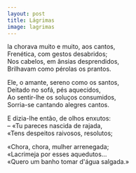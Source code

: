 ```yaml
---
layout: post
title: Lágrimas
image: lagrimas
---
```

<span class="caps" alt="E"></span>la chorava muito e muito, aos cantos,  
Frenética, com gestos desabridos;  
Nos cabelos, em ânsias desprendidos,  
Brilhavam como pérolas os prantos.  

Ele, o amante, sereno como os santos,  
Deitado no sofá, pés aquecidos,  
Ao sentir-lhe os soluços consumidos,  
Sorria-se cantando alegres cantos.  

E dizia-lhe então, de olhos enxutos:  
– «Tu pareces nascida de rajada,  
«Tens despeitos raivosos, resolutos;  

«Chora, chora, mulher arrenegada;  
«Lacrimeja por esses aquedutos...  
«Quero um banho tomar d'água salgada.»  